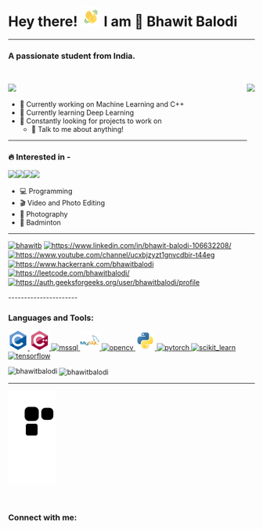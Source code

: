 # Hey there! <img height=40 src="https://github.com/samitkapoor/samitkapoor/blob/main/assets/images/wave.gif"/> I am 📛 Bhawit Balodi

-------------------

<h3 align="left">A passionate student from India.</h3>
<br>



<img height=300 src="https://user-images.githubusercontent.com/77121931/168066191-076e7dc6-212c-4465-a7d0-ff44e23a4d70.gif" /><img height=300 align="right" src="https://user-images.githubusercontent.com/77121931/168083944-913d2267-5134-4a86-b242-8147d6a2f0a6.gif"/>
<br>

- 🔭 Currently working on Machine Learning and C++
- 🔰 Currently learning Deep Learning
- 👀 Constantly looking for projects to work on <br>
  - 🤗 Talk to me about anything!

------------------

### 🔥 Interested in -

<img height=150 src="https://user-images.githubusercontent.com/77121931/167949285-0531ce88-9c28-4d15-8694-4474ea9f2546.gif" /><img height=150 src="https://user-images.githubusercontent.com/82761457/170856331-86c85972-297a-4300-b6ab-df0b69f41f94.gif" /><img height=150 src="https://user-images.githubusercontent.com/82761457/170856676-e413a4de-35f6-4b56-a991-747c7465f4b2.gif" /><img height=150 src="https://user-images.githubusercontent.com/77121931/168080879-6769521c-a90a-4202-8715-d5fe6efc7429.gif" />

- 💻 Programming<br>
- 🎬 Video and Photo Editing<br>
- 📸 Photography<br>
- 🏸 Badminton
 
---------------------- 
 
<a href="https://twitter.com/bhawitb" target="blank"><img align="center" src="https://raw.githubusercontent.com/rahuldkjain/github-profile-readme-generator/master/src/images/icons/Social/twitter.svg" alt="bhawitb" height="30" width="40" /></a>
<a href="https://linkedin.com/in/https://www.linkedin.com/in/bhawit-balodi-106632208/" target="blank"><img align="center" src="https://raw.githubusercontent.com/rahuldkjain/github-profile-readme-generator/master/src/images/icons/Social/linked-in-alt.svg" alt="https://www.linkedin.com/in/bhawit-balodi-106632208/" height="30" width="40" /></a>
<a href="https://www.youtube.com/c/https://www.youtube.com/channel/ucxbjzyzt1gnvcdbir-t44eg" target="blank"><img align="center" src="https://raw.githubusercontent.com/rahuldkjain/github-profile-readme-generator/master/src/images/icons/Social/youtube.svg" alt="https://www.youtube.com/channel/ucxbjzyzt1gnvcdbir-t44eg" height="30" width="40" /></a>
<a href="https://www.hackerrank.com/https://www.hackerrank.com/bhawitbalodi" target="blank"><img align="center" src="https://raw.githubusercontent.com/rahuldkjain/github-profile-readme-generator/master/src/images/icons/Social/hackerrank.svg" alt="https://www.hackerrank.com/bhawitbalodi" height="30" width="40" /></a>
<a href="https://www.leetcode.com/https://leetcode.com/bhawitbalodi/" target="blank"><img align="center" src="https://raw.githubusercontent.com/rahuldkjain/github-profile-readme-generator/master/src/images/icons/Social/leet-code.svg" alt="https://leetcode.com/bhawitbalodi/" height="30" width="40" /></a>
<a href="https://auth.geeksforgeeks.org/user/https://auth.geeksforgeeks.org/user/bhawitbalodi/profile" target="blank"><img align="center" src="https://raw.githubusercontent.com/rahuldkjain/github-profile-readme-generator/master/src/images/icons/Social/geeks-for-geeks.svg" alt="https://auth.geeksforgeeks.org/user/bhawitbalodi/profile" height="30" width="40" /></a>
</p>
----------------------
<h3 align="left">Languages and Tools:</h3>
<p align="left"> <a href="https://www.cprogramming.com/" target="_blank" rel="noreferrer"> <img src="https://raw.githubusercontent.com/devicons/devicon/master/icons/c/c-original.svg" alt="c" width="40" height="40"/> </a> <a href="https://www.w3schools.com/cpp/" target="_blank" rel="noreferrer"> <img src="https://raw.githubusercontent.com/devicons/devicon/master/icons/cplusplus/cplusplus-original.svg" alt="cplusplus" width="40" height="40"/> </a> <a href="https://www.microsoft.com/en-us/sql-server" target="_blank" rel="noreferrer"> <img src="https://www.svgrepo.com/show/303229/microsoft-sql-server-logo.svg" alt="mssql" width="40" height="40"/> </a> <a href="https://www.mysql.com/" target="_blank" rel="noreferrer"> <img src="https://raw.githubusercontent.com/devicons/devicon/master/icons/mysql/mysql-original-wordmark.svg" alt="mysql" width="40" height="40"/> </a> <a href="https://opencv.org/" target="_blank" rel="noreferrer"> <img src="https://www.vectorlogo.zone/logos/opencv/opencv-icon.svg" alt="opencv" width="40" height="40"/> </a> <a href="https://www.python.org" target="_blank" rel="noreferrer"> <img src="https://raw.githubusercontent.com/devicons/devicon/master/icons/python/python-original.svg" alt="python" width="40" height="40"/> </a> <a href="https://pytorch.org/" target="_blank" rel="noreferrer"> <img src="https://www.vectorlogo.zone/logos/pytorch/pytorch-icon.svg" alt="pytorch" width="40" height="40"/> </a> <a href="https://scikit-learn.org/" target="_blank" rel="noreferrer"> <img src="https://upload.wikimedia.org/wikipedia/commons/0/05/Scikit_learn_logo_small.svg" alt="scikit_learn" width="40" height="40"/> </a> <a href="https://www.tensorflow.org" target="_blank" rel="noreferrer"> <img src="https://www.vectorlogo.zone/logos/tensorflow/tensorflow-icon.svg" alt="tensorflow" width="40" height="40"/> </a> </p>

<p><img align="left" src="https://github-readme-stats.vercel.app/api/top-langs?username=bhawitbalodi&show_icons=true&locale=en&layout=compact" alt="bhawitbalodi" /></p>

<p>&nbsp;<img align="center" src="https://github-readme-stats.vercel.app/api?username=bhawitbalodi&show_icons=true&locale=en" alt="bhawitbalodi" /></p>


------------------

<p align="left">
  <a href="https://github.com/Platane/snk#readme">
    <img src="https://raw.githubusercontent.com/samitkapoor/samitkapoor/output/github-snake-dark.svg" />
  </a>
</p>     
<br>
<h3 align="left">Connect with me:</h3>
<p align="left">
                                                                                            
<!-- <img align="right" src="https://profile-counter.glitch.me/{samitkapoor}/count.svg" /> -->
